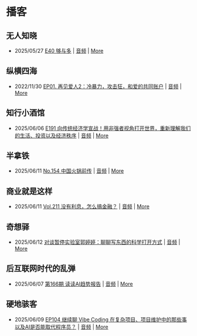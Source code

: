 # 播客

## 无人知晓
- 2025/05/27 [E40 够与多](https://www.xiaoyuzhoufm.com/episode/682ecd8b457b22ce0df770c2) | [音频](https://dts-api.xiaoyuzhoufm.com/track/611719d3cb0b82e1df0ad29e/682ecd8b457b22ce0df770c2/media.xyzcdn.net/611719d3cb0b82e1df0ad29e/lqx1UHbtbLPSGlAcSjWewCS8fYg0.m4a) | [More](channels/%E6%97%A0%E4%BA%BA%E7%9F%A5%E6%99%93.md)

## 纵横四海
- 2022/11/30 [EP01. 再见爱人2：冷暴力，攻击狂，和爱的共同账户](https://www.ximalaya.com/sound/592716797) | [音频](https://aod.cos.tx.xmcdn.com/storages/26c6-audiofreehighqps/E9/4E/GKwRIUEHXOodAq7-QQHYdhCw-aacv2-48K.m4a) | [More](channels/%E7%BA%B5%E6%A8%AA%E5%9B%9B%E6%B5%B7.md)

## 知行小酒馆
- 2025/06/06 [E191 向传统经济学宣战！用非强者视角打开世界，重新理解我们的生活、投资以及经济秩序](https://www.xiaoyuzhoufm.com/episode/68427ace79e285b9b882bc61) | [音频](https://dts-api.xiaoyuzhoufm.com/track/6013f9f58e2f7ee375cf4216/68427ace79e285b9b882bc61/media.xyzcdn.net/6013f9f58e2f7ee375cf4216/lvo1vnUNlwUh1QKiNJElmxkIRaVk.m4a) | [More](channels/%E7%9F%A5%E8%A1%8C%E5%B0%8F%E9%85%92%E9%A6%86.md)

## 半拿铁
- 2025/06/11 [No.154 中国火锅前传](https://www.ximalaya.com/sound/866746629) | [音频](https://tk.wavpub.com/WPDL_AwKbQpRhzkfpLYmKgvnSCZmxgfwuzsnVHtknHedrSkTRECkJkFYUWDfKDJ-c7.m4a) | [More](channels/%E5%8D%8A%E6%8B%BF%E9%93%81.md)

## 商业就是这样
- 2025/06/11 [Vol.211 没有利息，怎么搞金融？](https://www.ximalaya.com/sound/867984425) | [音频](https://aod.cos.tx.xmcdn.com/storages/94b6-audiofreehighqps/B7/63/GKwRIJEMH1orAT-BhAPFrx2d.m4a) | [More](channels/%E5%95%86%E4%B8%9A%E5%B0%B1%E6%98%AF%E8%BF%99%E6%A0%B7.md)

## 奇想驿
- 2025/06/12 [对谈暂停实验室郭婷婷：聊聊写东西的科学打开方式](https://www.xiaoyuzhoufm.com/episode/684adc56574f065721d5960c) | [音频](https://dts-api.xiaoyuzhoufm.com/track/6034daea97755b8fc9c66480/684adc56574f065721d5960c/media.xyzcdn.net/6034daea97755b8fc9c66480/lsg_JvFtGZ36OBuiTLgzYxJmHHUx.m4a) | [More](channels/%E5%A5%87%E6%83%B3%E9%A9%BF.md)

## 后互联网时代的乱弹
- 2025/06/07 [第166期 读读AI趋势报告](https://hosting.wavpub.cn/pie/ep166/) | [音频](https://tk.wavpub.com/WPDL_nPNXrDUnsfTdDLVwGujXQGaCBDMDgFFbcBYVNECxeNZvUnumLDNYCdaYza-b7.mp3) | [More](channels/%E5%90%8E%E4%BA%92%E8%81%94%E7%BD%91%E6%97%B6%E4%BB%A3%E7%9A%84%E4%B9%B1%E5%BC%B9.md)

## 硬地骇客
- 2025/06/09 [EP104 继续聊 Vibe Coding 在复杂项目、项目维护中的那些事以及AI是否能取代程序员？](https://www.xiaoyuzhoufm.com/episode/6846c26779e285b9b8081905) | [音频](https://dts-api.xiaoyuzhoufm.com/track/640ee2438be5d40013fe4a87/6846c26779e285b9b8081905/media.xyzcdn.net/640ee2438be5d40013fe4a87/lkv5_tOYlKtxIcvipJ4ih-_mgZP3.m4a) | [More](channels/%E7%A1%AC%E5%9C%B0%E9%AA%87%E5%AE%A2.md)

